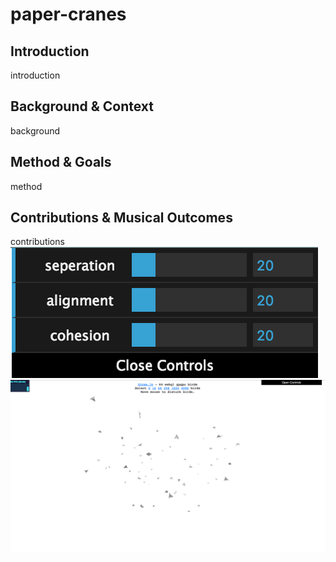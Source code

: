 # paper-cranes
## Introduction
introduction
## Background & Context
background
## Method & Goals
method
## Contributions & Musical Outcomes
contributions
![Pic1](https://raw.githubusercontent.com/CandylabS/paper-cranes/master/img/datGUI.png "dat-GUI")
![Pic2](https://raw.githubusercontent.com/CandylabS/paper-cranes/master/img/flocking.png "geometry-birds")
